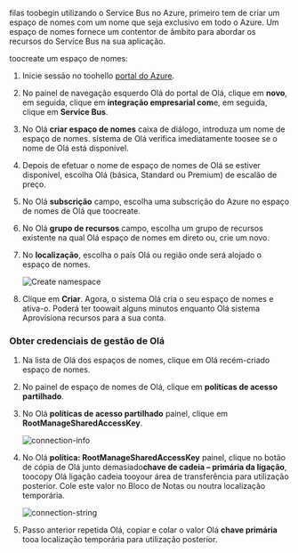 filas toobegin utilizando o Service Bus no Azure, primeiro tem de criar um espaço de nomes com um nome que seja exclusivo em todo o Azure. Um espaço de nomes fornece um contentor de âmbito para abordar os recursos do Service Bus na sua aplicação.

toocreate um espaço de nomes:

1. Inicie sessão no toohello [portal do Azure][Azure portal].
2. No painel de navegação esquerdo Olá do portal de Olá, clique em **novo**, em seguida, clique em **integração empresarial com**e, em seguida, clique em **Service Bus**.
3. No Olá **criar espaço de nomes** caixa de diálogo, introduza um nome de espaço de nomes. sistema de Olá verifica imediatamente toosee se o nome de Olá está disponível.
4. Depois de efetuar o nome de espaço de nomes de Olá se estiver disponível, escolha Olá (básica, Standard ou Premium) de escalão de preço.
5. No Olá **subscrição** campo, escolha uma subscrição do Azure no espaço de nomes de Olá que toocreate.
6. No Olá **grupo de recursos** campo, escolha um grupo de recursos existente na qual Olá espaço de nomes em direto ou, crie um novo.      
7. No **localização**, escolha o país Olá ou região onde será alojado o espaço de nomes.
   
    ![Create namespace][create-namespace]
8. Clique em **Criar**. Agora, o sistema Olá cria o seu espaço de nomes e ativa-o. Poderá ter toowait alguns minutos enquanto Olá sistema Aprovisiona recursos para a sua conta.

### <a name="obtain-hello-management-credentials"></a>Obter credenciais de gestão de Olá

1. Na lista de Olá dos espaços de nomes, clique em Olá recém-criado espaço de nomes.
2. No painel de espaço de nomes de Olá, clique em **políticas de acesso partilhado**.
3. No Olá **políticas de acesso partilhado** painel, clique em **RootManageSharedAccessKey**.
   
    ![connection-info][connection-info]
4. No Olá **política: RootManageSharedAccessKey** painel, clique no botão de cópia de Olá junto demasiado**chave de cadeia – primária da ligação**, toocopy Olá ligação cadeia tooyour área de transferência para utilização posterior. Cole este valor no Bloco de Notas ou noutra localização temporária.
   
    ![connection-string][connection-string]

5. Passo anterior repetida Olá, copiar e colar o valor Olá **chave primária** tooa localização temporária para utilização posterior.

<!--Image references-->

[create-namespace]: ./media/service-bus-create-namespace-portal/create-namespace.png
[connection-info]: ./media/service-bus-create-namespace-portal/connection-info.png
[connection-string]: ./media/service-bus-create-namespace-portal/connection-string.png
[Azure portal]: https://portal.azure.com
